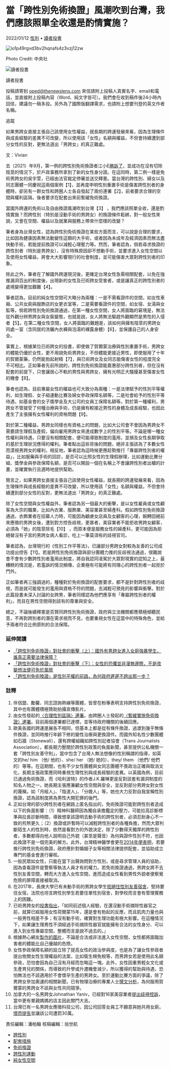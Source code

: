 # 當「跨性別免術換證」風潮吹到台灣，我們應該照單全收還是酌情實施？

2022/01/12 [性別](https://www.thenewslens.com/category/gender) • [讀者投書](https://www.thenewslens.com/author/contact)

![io1p49rgvd3bv2hqnafs4z3vzj12zw](https://bucket-image.inkmaginecms.com/version/list/1/image/2024/06/c268770b-ec40-4d7e-bb3d-261d418660fa.jpg)

Photo Credit: 中央社

![讀者投書](https://bucket-image.inkmaginecms.com/version/list/1/image/2024/08/be6c8a49-b4b1-4fd1-bc6f-c748017f5519.png)

讀者投書

投稿請寄到 oped@thenewslens.com 來信請附上投稿人真實名字、email和電話，並直接附上投稿內容（Word、純文字皆可）。我們會在收到稿件後24小時內回信，建議勿一稿多投。另外為了國際版翻譯需求，也請附上想要刊登的英文作者名稱。

追蹤

如果男跨女直接主張自己該使用女性權益，就長期的跨運發展來看，因為生理條件與成長經驗的差異不可改變，所以使用該「女性」名額與權益，不但會持續遭到部分女性的反對，更無法道出「男跨女」的真正難處。

文：Vivian

去（2021）年9月，第一例的跨性別免術換證者江小E[勝訴了](https://www.thenewslens.com/article/156785)，並成功在沒有切除陰莖的情況下，於戶政事務所拿到了新的女性身分證。在這同時，第二例一樣是免術男跨女的吳宇萱，已經由法官裁定停審並送交釋憲。當台灣的跨性別、婦女以及同志團體一同慶祝這兩個案例【1】，並再度申明性別重置手術是傷害跨性別者的身體時，卻另有一群女性和跨圈人士各自發起了兩份連署【2】，前者要求合理的空間與權利區隔，後者要求在配套出來前暫緩免術換證。

當國外跨運的免術以及自由換證風潮吹到台灣【3】 ，我們應該照單全收，還是酌情實施？而跨性別（特別是沒動手術的男跨女）的換證條件鬆綁，對一般女性來說，又會在空間、權益以及就業與服務上帶來什麼樣的改變？

筆者身為台灣女性，認為跨性別免術換證在某些方面而言，可以說是合理的要求，比如因為健康因素無法動變性這類的大手術，或者因為未成年及經濟因素而無法盡快動手術，若能提前換證可以減輕心理壓力等。然而，筆者認為，倘若尋求換證的跨性別者（特別是男跨女），沒有特殊原因卻不想動手術，並要求進入女性空間以及使用女性權益，將會大大影響現行的社會制度，並可能傷害大眾對跨性別者的印象。

除此之外，筆者在了解國外跨運現況後，更確定台灣女性急需相關配套，以免在強推漏洞百出的制度後，出現新的女性及已術跨女受害者，或是讓真正的跨性別者的處境變得更加艱難【4】。

筆者認為，目前的純女性空間可大略分為兩種：一是不需看證件的空間，如女性車廂、公共女廁與服飾店的女更衣室等，二是需要看證件的空間，如女宿、女湯與女監等。倘若跨性別免術換證通過，在第一種女性空間，女人將面臨的窘境是，無法從外觀分辨男跨女與女裝變態，也就是說，女人將無法驅趕外觀顯然是男性的入侵者【5】。在第二種女性空間，女人將面臨的難題是，該如何與擁有陰莖的男跨女同處一室（含同居的洗曬內衣褲與泡湯的裸露身體）【6】，並保護自己的人身安全。

事實上，根據某位已術跨女的投書，即使做了賀爾蒙治療與性別重置手術，男跨女的體能仍優於女性，更不用說免術男跨女，不但體能更接近男性，即使服用了十年的賀爾蒙藥，仍然能勃起射精【7】，與已術跨女及女同志能傷害女性的程度完全不可相比。正如筆者先前所說的，跨性別免術換證能嘉惠部分跨性別者，但在沒有配套的前提下，只會讓居心不軌的男性與男跨女，擁有光明正大騷擾甚至傷害女性的機會【8】。

筆者也認為，目前專屬女性的權益也可大致分為兩種：一是法律賦予的性別平等權利，如生理假、女子組運動比賽及婦女參政保障名額等，二是社會給予的性別平等待遇，如基金會的女子獎學金及大公司的女員工保障名額等。對於第一種權利，男跨女不管接受了何種治療與手術，仍是擁有較接近男性的身體及成長經驗，也因此產生了主張擁有女性權利的資格問題【9】。

對於第二種權益，男跨女同樣也有資格上的問題，比如大公司會不會因為男跨女不需要請生理假及產假，偏向雇用男跨女來達成數字上的性別平等。不論是哪一種女性權利與待遇，只要沒有相關配套，便可能導致制度的濫用，並損及女性長期爭取的基於生理狀況應得的權利。筆者點出這些背後的問題，絕非主張該為了多數女性而漠視男跨女的權利，相反地，筆者認為這時候更應趁勢推行「專屬跨性別者的權益」，比如服藥與手術的回診，是否可以比照女性的生理假辦理，比如運動比賽分組、獎學金與參政保障名額，是否可以開設一個在名稱上不會讓跨性別者出櫃的計畫，並確實執行且適時地提供幫助。

簡言之，如果男跨女直接主張自己該使用女性權益，就長期的跨運發展來看，因為生理條件與成長經驗的差異不可改變，所以使用該「女性」名額與權益，不但會持續遭到部分女性的反對，更無法道出「男跨女」的真正難處。

除了女性空間與女性權益外，筆者認為另一個最大的衝擊，是以女性雇員或女性顧客為大宗的職業，比如內衣業、服飾業、美容業甚至婦產科。假如跨性別免術換證通過，衣飾業者在招募人力時，可能因為顧慮女店員及女顧客的心理，婉轉回絕前來應徵的男跨女後，遭到對方控告歧視，更甚者，美容業者不能拒收男跨女顧客，必須為「她」的陰莖除毛【10】 ，而原本便是服務女性的婦產科，更可能因為拒絕替沒有子宮的男跨女病人看診，吃上一筆莫須有的歧視官司。

筆者認為，台灣現行的《性別工作平等法》，已讓部分男跨女對較為友善的公司成功提出控告【11】。若是跨性別免術換證與部分團體力推的反歧視法通過，很難說會不會有少數跨性別者濫用此制度，將自我認同凌駕於大眾對現實的認知之上，最糟糕的情況是，若濫訴的情況頻傳，企業極有可能將有同理心的跨性別者一起拒於門外。

正如筆者再三強調過的，種種對於免術換證的配套要求，都不是針對跨性別者的歧視，而是就可能發生的濫用與資格不符的問題，去減輕可預見的影響與衝擊。對於此篇投書未深入討論的女跨男，筆者同樣認為他們應享有「專屬跨性別者的權利」，而且在男性空間得到該有的尊重與安全。

總之，不論後續釋憲是否贊同跨性別免術換證，政府與立法機關都應積極傾聽民意，不再對跨別者的潛在需求視而不見，也要重視女性在這當中的特殊角色，並給予兩者符合比例原則的合法保障。

### 延伸閱讀

- [「跨性別免術換證」對社會的衝擊（上）：國外有男跨女進入女廁強暴學生，誰真正需要法律保障？](https://www.thenewslens.com/article/161127)
- [「跨性別免術換證」對社會的衝擊（下）：女性的恐懼並非漫無邊際，不是改變想法便可免於風險](https://www.thenewslens.com/article/161133)
- [「跨性別免術換證」是性別平權的前路，為何政府遲遲不跨出那一步？](https://www.thenewslens.com/article/156568)

### 註釋

1. 伴侶盟、勵馨、同志諮詢熱線等團體，皆曾在粉專表明支持跨性別免術換證，其中也有團體積極贊助拍攝宣傳影片。
2. 由女性發起的[〈合理性別區隔〉連署](https://join.gov.tw/idea/detail/315aeade-80b5-4d46-9ba7-a04924268d9a)。由跨圈人士發起的[〈暫緩實施免術換證〉連署](https://join.gov.tw/idea/detail/14cb42cb-688b-4331-ac1c-f152c6ef16f7)。目前兩個連署都已達標，並等待政府機關的後續回應。
3. 歐美各國的跨運進展各不相同，但基本上都是從有條件換證，過渡到幾乎無條件換證，並同時推行年齡下修的變性治療與更換證件。而國外知名性少數團體如石牆（Stonewall），還有跨權組織如跨性別記者協會（Trans Journalists Association），都長期力壓關於跨性別政策的負面新聞，甚至提供公私機關一套「跨性別友善守則」，當中包含了台灣人無法想像的性別稱謂的指導，如英文的he/ him （他/ 他的）、she/ her （她/ 她的）、they/ them （他們/ 他們的）等等。在這期間，也有不少女性團體與女同志團體不畏政治正確與取消文化，長期主張政策應同時重視生理性別與成長經驗的差異。以英國為例，目前已通過免術換證，而《哈利波特》的作者J.K.羅琳更是反對該套有漏洞制度的知名人物之一，她長期主張應兼顧女性空間與安全，並反對部分男跨女對女性的蔑稱，如「月經人」、「陰道人」、「分娩人」等，她也大力反對自我宣稱性別換證，認為該制度將為男性大開犯罪的後門。
4. 正如台灣的部分跨性別者在網路上匿名指出的，免術換證可能對跨性別者造成以下的負面影響：（1）精神科醫師因為獨自承擔鑑定的壓力，可能拉高診斷標準與拉長診斷時間，導致想拿該證明去動手術的跨性別者，必須忍耐身心不一致的煎熬更久；（2）換證或許暫時可以減輕跨性別者的各種負擔，然而大眾判斷陌生人的性別時，依然是看對方的外貌決定，除了少數得天獨厚的跨性別者，多數都得向他人說明自己外貌（甚至是聲音）為何與證件性別不符，也因此換證不是一個完美的解方。此外，台灣精神醫學會更在[2014年便表明](http://www.sop.org.tw/news/l_info.asp?/11.html)，若要推行跨性別免術換證，政府應針對婚姻子女等相關法律提供配套，並協助成立專門的基金會進行審核。
5. 一般民眾如女性，只能在當下出聲詢問對方性別，或是尋求管理人員的協助，因為查看證件是警察等執法人員才有的權力。若免術換證通過，男跨女將不去性別友善空間，轉而大方進入女性空間，進而造成女性看到男性外貌者便察覺危險的屏障直接被取消。
6. 在2017年，長庚大學已有未動手術的男跨女學生[拒絕住性別友善宿舍](https://udn.com/news/story/7321/5559901)，堅持要住女宿，法院也坦言跨性別學生若要住單性別宿舍，對學校而言會有管理實務上的困難。
7. 已術男跨女的[投書指出](https://tw.appledaily.com/forum/20211129/L7544CMTSVHFVIJ3MHRKZPPEBQ/)，「如同前述個人經驗，在還沒動手術摘除性器官之前，就算已經服用女性荷爾蒙15年，還是會有勃起的反應，而且肌肉力量也與一般男性相差不多；有沒有動手術，確實對生理功能有極大影響。在這種情況下，如果讓生理男性不須經過手術摘除性器官就能擁有合法的女性身分、可以進入到女性專屬空間，整體而言是說不過去的。」
8. 根據熱心網友[製作的圖片](https://drive.google.com/file/d/1XEgwsRzVJ-SiOU2vT6d95fAHJbCtzajs/view?usp=sharing)，不論是合法或非法進入女性空間，女性都將面臨加害者的體能比自己優越的危險。
9. 女性參政保障名額的設立除了提高女性的政治參與度，也是為了讓女性參政者提出攸關女性生理權益的法案，比如衛生棉免稅等，而男跨女若是使用此名額參政，恐怕會因為自己沒有月經而忽略這一塊。此外，女性因重男輕女文化或生產育兒的關係，而導致的升學或升遷機會減少，所以獲得的幫助與待遇，恐怕無法也不該適用於不會懷孕生產的男跨女。至於運動比賽方面的爭議，除了男跨女參加奧運的相關新聞，已有物理治療的專業人士[撰文分析](https://jenniferliftforlife.com/2021/02/18/%E8%B7%A8%E6%80%A7%E5%88%A5%E5%A5%B3%E6%80%A7%E5%8F%83%E5%8A%A0%E5%A5%B3%E6%80%A7%E8%B3%BD%E4%BA%8B%E5%85%AC%E5%B9%B3%E5%97%8E%EF%BC%9F/)，為何服用賀爾蒙的男跨女不該與女性共同競爭。
10. 加拿大的一名男跨女Johnathan Yaniv，已經對16家美容業者[提出歧視控訴](https://tw.news.yahoo.com/%E7%94%A8%E8%B7%A8%E6%80%A7%E6%8E%A9%E8%93%8B%E6%88%80%E7%AB%A5%E7%99%96-%E5%8A%A0%E5%9C%8B%E8%B7%A8%E6%80%A7%E8%80%85%E7%B3%BE%E7%BA%8F%E5%B0%91%E5%A5%B3%E6%95%99-%E5%A6%82%E4%BD%95%E4%BD%BF%E7%94%A8%E8%A1%9B%E7%94%9F%E6%A3%89%E6%A2%9D-132532035.html)，當中更有單親媽媽的店主因此關門大吉。
11. 台灣已有一名男跨女應徵科技公司，因公司回答女員工不願意與她共用女廁，[憤而提告](https://www.mirrormedia.mg/story/20210710web001/)並讓該公司遭罰30萬。

責任編輯：潘柏翰 核稿編輯：翁世航

- [跨性別](https://www.thenewslens.com/tag/4746)
- [配套措施](https://www.thenewslens.com/tag/10178)
- [免術換證](https://www.thenewslens.com/tag/84386)
- [跨性別運動](https://www.thenewslens.com/tag/259376)
- [純女性空間](https://www.thenewslens.com/tag/259377)
